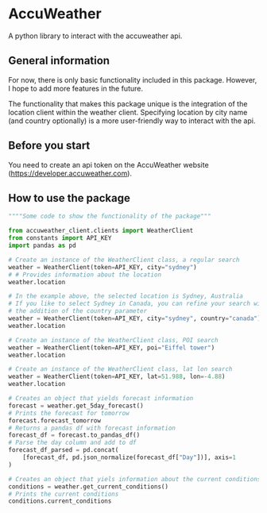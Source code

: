 # AccuWeather
A python library to interact with the accuweather api.

## General information
For now, there is only basic functionality included in this package.
However, I hope to add more features in the future.

The functionality that makes this package unique is the integration of the
location client within the weather client. Specifying location by city name (and country optionally) is a more user-friendly way to interact with the api.

## Before you start
You need to create an api token on the AccuWeather website (https://developer.accuweather.com).

## How to use the package
```python
""""Some code to show the functionality of the package"""

from accuweather_client.clients import WeatherClient
from constants import API_KEY
import pandas as pd

# Create an instance of the WeatherClient class, a regular search
weather = WeatherClient(token=API_KEY, city="sydney")
# # Provides information about the location
weather.location

# In the example above, the selected location is Sydney, Australia
# If you like to select Sydney in Canada, you can refine your search with
# the addition of the country parameter
weather = WeatherClient(token=API_KEY, city="sydney", country="canada")
weather.location

# Create an instance of the WeatherClient class, POI search
weather = WeatherClient(token=API_KEY, poi="Eiffel tower")
weather.location

# Create an instance of the WeatherClient class, lat lon search
weather = WeatherClient(token=API_KEY, lat=51.988, lon=-4.88)
weather.location

# Creates an object that yields forecast information
forecast = weather.get_5day_forecast()
# Prints the forecast for tomorrow
forecast.forecast_tomorrow
# Returns a pandas df with forecast information
forecast_df = forecast.to_pandas_df()
# Parse the day column and add to df
forecast_df_parsed = pd.concat(
    [forecast_df, pd.json_normalize(forecast_df["Day"])], axis=1
)

# Creates an object that yiels information about the current conditions
conditions = weather.get_current_conditions()
# Prints the current conditions
conditions.current_conditions
